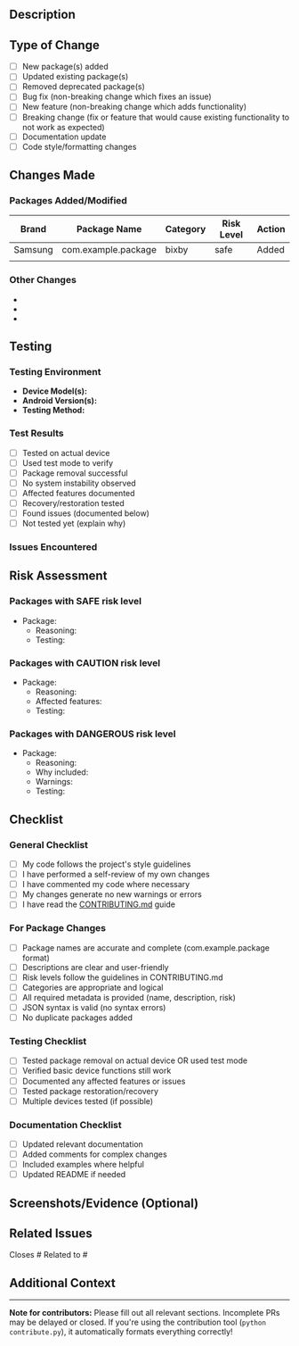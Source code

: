 ## Description

<!-- Provide a clear and concise description of your changes -->



## Type of Change

<!-- Check all that apply -->

- [ ] New package(s) added
- [ ] Updated existing package(s)
- [ ] Removed deprecated package(s)
- [ ] Bug fix (non-breaking change which fixes an issue)
- [ ] New feature (non-breaking change which adds functionality)
- [ ] Breaking change (fix or feature that would cause existing functionality to not work as expected)
- [ ] Documentation update
- [ ] Code style/formatting changes

## Changes Made

<!-- List the specific changes you made -->

### Packages Added/Modified

<!-- If you added or modified packages, list them here -->

| Brand | Package Name | Category | Risk Level | Action |
|-------|--------------|----------|------------|--------|
| Samsung | com.example.package | bixby | safe | Added |
|  |  |  |  |  |

### Other Changes

<!-- List any other changes made -->

- 
- 
- 

## Testing

<!-- Describe how you tested your changes -->

### Testing Environment

- **Device Model(s):** 
- **Android Version(s):** 
- **Testing Method:** <!-- ADB, tool, test mode, etc. -->

### Test Results

<!-- Check all that apply -->

- [ ] Tested on actual device
- [ ] Used test mode to verify
- [ ] Package removal successful
- [ ] No system instability observed
- [ ] Affected features documented
- [ ] Recovery/restoration tested
- [ ] Found issues (documented below)
- [ ] Not tested yet (explain why)

### Issues Encountered

<!-- If any issues were found during testing, describe them here -->



## Risk Assessment

<!-- For package additions/modifications -->

### Packages with SAFE risk level

- Package: 
  - Reasoning: 
  - Testing: 

### Packages with CAUTION risk level

- Package: 
  - Reasoning: 
  - Affected features: 
  - Testing: 

### Packages with DANGEROUS risk level

- Package: 
  - Reasoning: 
  - Why included: 
  - Warnings: 
  - Testing: 

## Checklist

### General Checklist

- [ ] My code follows the project's style guidelines
- [ ] I have performed a self-review of my own changes
- [ ] I have commented my code where necessary
- [ ] My changes generate no new warnings or errors
- [ ] I have read the [CONTRIBUTING.md](../CONTRIBUTING.md) guide

### For Package Changes

- [ ] Package names are accurate and complete (com.example.package format)
- [ ] Descriptions are clear and user-friendly
- [ ] Risk levels follow the guidelines in CONTRIBUTING.md
- [ ] Categories are appropriate and logical
- [ ] All required metadata is provided (name, description, risk)
- [ ] JSON syntax is valid (no syntax errors)
- [ ] No duplicate packages added

### Testing Checklist

- [ ] Tested package removal on actual device OR used test mode
- [ ] Verified basic device functions still work
- [ ] Documented any affected features or issues
- [ ] Tested package restoration/recovery
- [ ] Multiple devices tested (if possible)

### Documentation Checklist

- [ ] Updated relevant documentation
- [ ] Added comments for complex changes
- [ ] Included examples where helpful
- [ ] Updated README if needed

## Screenshots/Evidence (Optional)

<!-- If applicable, add screenshots or logs to demonstrate your testing -->



## Related Issues

<!-- Link related issues using #issue_number -->

Closes #
Related to #

## Additional Context

<!-- Add any other context about the pull request here -->



---

**Note for contributors:** Please fill out all relevant sections. Incomplete PRs may be delayed or closed. If you're using the contribution tool (`python contribute.py`), it automatically formats everything correctly!
